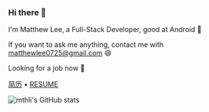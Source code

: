 ### Hi there 👋

I'm Matthew Lee, a Full-Stack Developer, good at Android 🤖️

If you want to ask me anything, contact me with matthewlee0725@gmail.com 😄

Looking for a job now 👀

[简历](./RESUME-LIMINGLIANG-ZH.pdf) • [RESUME](./RESUME-LIMINGLIANG-EN.pdf)

![mthli's GitHub stats](https://github-readme-stats.vercel.app/api?username=mthli&count_private=true&hide_title=true&show_icons=true)
